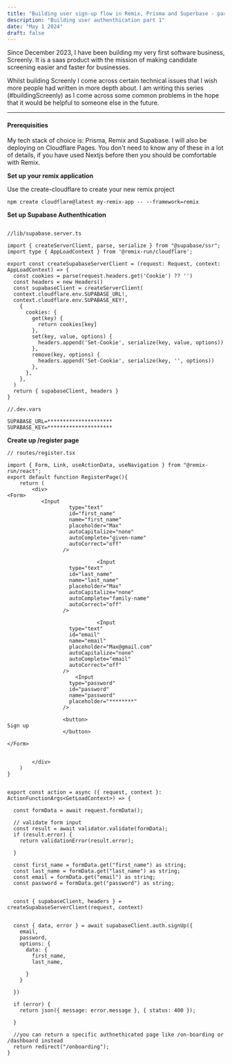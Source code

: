 ```yaml
---
title: "Building user sign-up flow in Remix, Prisma and Superbase - part 1"
description: "Building user authenthication part 1"
date: "May 1 2024"
draft: false
---
```


Since December 2023, I have been building my very first software business, Screenly. It is a saas product with the mission of making candidate screening easier and faster for businesses.

Whilst building Screenly I come across certain technical issues that I wish more people had written in more depth about. I am writing this series (#buildingScreenly) as I come across some common problems in the hope that it would be helpful to someone else in the future. 

---

####  Prerequisities

My tech stack of choice is: Prisma, Remix and Supabase. I will also be deploying on Cloudflare Pages. You don't need to know any of these in a lot of details, if you have used Nextjs before then you should be comfortable with Remix.


 **Set up your remix application**

Use the create-cloudflare to create your new remix project

```
npm create cloudflare@latest my-remix-app -- --framework=remix
```




**Set up Supabase Authenthication**




```

//lib/supabase.server.ts

import { createServerClient, parse, serialize } from "@supabase/ssr";
import type { AppLoadContext } from '@remix-run/cloudflare';

export const createSupabaseServerClient = (request: Request, context: AppLoadContext) => {
  const cookies = parse(request.headers.get('Cookie') ?? '')
  const headers = new Headers()
  const supabaseClient = createServerClient(
  context.cloudflare.env.SUPABASE_URL!,
  context.cloudflare.env.SUPABASE_KEY!,
    {
      cookies: {
        get(key) {
          return cookies[key]
        },
        set(key, value, options) {
          headers.append('Set-Cookie', serialize(key, value, options))
        },
        remove(key, options) {
          headers.append('Set-Cookie', serialize(key, '', options))
        },
      },
    },
  )
  return { supabaseClient, headers }
}

```



```
//.dev.vars

SUPABASE_URL=*********************
SUPABASE_KEY=*********************

```

**Create up /register page**


```
// routes/register.tsx

import { Form, Link, useActionData, useNavigation } from "@remix-run/react";
export default function RegisterPage(){
    return (
        <div>
<Form>
           <Input
                    type="text"
                    id="first_name"
                    name="first_name"
                    placeholder="Max"
                    autoCapitalize="none"
                    autoComplete="given-name"
                    autoCorrect="off"
                  />

                             <Input
                    type="text"
                    id="last_name"
                    name="last_name"
                    placeholder="Max"
                    autoCapitalize="none"
                    autoComplete="family-name"
                    autoCorrect="off"
                  />

                             <Input
                    type="text"
                    id="email"
                    name="email"
                    placeholder="Max@gmail.com"
                    autoCapitalize="none"
                    autoComplete="email"
                    autoCorrect="off"
                  />
                      <Input
                    type="password"
                    id="password"
                    name="password"
                    placeholder="********"
                  />

                  <button>
Sign up
                  </button>

</Form>
        

        </div>
    )
}

```



```

export const action = async ({ request, context }: ActionFunctionArgs<GetLoadContext>) => {
 
  const formData = await request.formData();

  // validate form input
  const result = await validator.validate(formData);
  if (result.error) {
    return validationError(result.error);

  }

  const first_name = formData.get("first_name") as string;
  const last_name = formData.get("last_name") as string;
  const email = formData.get("email") as string;
  const password = formData.get("password") as string;


  const { supabaseClient, headers } = createSupabaseServerClient(request, context)

 
  const { data, error } = await supabaseClient.auth.signUp({
    email,
    password,
    options: {
      data: {
        first_name,
        last_name,

      }
    }

  })

  if (error) {
    return json({ message: error.message }, { status: 400 });

  }

  //you can return a specific authnethicated page like /on-boarding or /dashboard instead
  return redirect("/onboarding");
}


```

